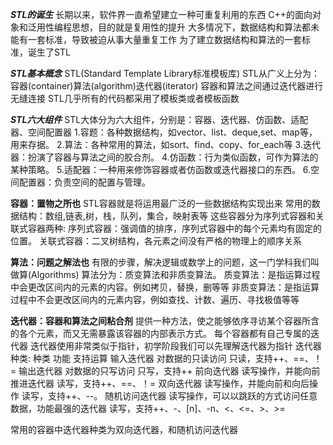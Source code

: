 ***STL的诞生***
长期以来，软件界一直希望建立一种可重复利用的东西
C++的面向对象和泛用性编程思想，目的就是复用性的提升
大多情况下，数据结构和算法都未能有一套标准，导致被迫从事大量重复工作
为了建立数据结构和算法的一套标准，诞生了STL

***STL基本概念***
STL(Standard Template Library标准模板库)
STL从广义上分为：容器(container)算法(algorithm)迭代器(iterator)
容器和算法之间通过迭代器进行无缝连接
STL几乎所有的代码都采用了模板类或者模板函数

***STL六大组件***
STL大体分为六大组件，分别是：容器、迭代器、仿函数、适配器、空间配置器
1.容题：各种数据结构，如vector、list、deque,set、map等，用来存据。
2.算法：各种常用的算法，如sort、find、copy、for_each等
3.迭代器：扮演了容器与算法之间的胶合剂。
4.仿函数：行为类似函数，可作为算法的某种策略。
5.适配器：一种用来修饰容器或者仿函数或迭代器接口的东西。
6.空间配置器：负责空间的配置与管理。

**容器：置物之所也**
STL容器就是将运用最广泛的一些数据结构实现出来
常用的数据结构：数组,链表,树，栈，队列，集合，映射表等
这些容器分为序列式容器和关联式容器两种:
    序列式容器：强调值的排序，序列式容器中的每个元素均有固定的位置。
    关联式容器：二叉树结构，各元素之间没有严格的物理上的顺序关系

**算法：问题之解法也**
有限的步骤，解决逻辑或数学上的问题，这一门学科我们叫做算(Algorithms)
算法分为：质变算法和非质变算法。
质变算法：是指运算过程中会更改区间内的元素的内容。例如拷贝，替换，删等等
非质变算法：是指运算过程中不会更改区间内的元素内容，例如查找、计数、遍历、寻找极值等等


**迭代器：容器和算法之间粘合剂**
提供一种方法，使之能够依序寻访某个容器所含的各个元素，而又无需暴露该容器的内部表示方式。
每个容器都有自己专属的迭代器
迭代器使用非常类似于指针，初学阶段我们可以先理解迭代器为指针
迭代器种类:
种类                  功能                                                  支持运算
输入迭代器        对数据的只读访问                                      只读，支持++、==、！=
输出迭代器        对数据的只写访问                                      只写，支持++
前向迭代器        读写操作，并能向前推进迭代器                           读写，支持++、==、！=
双向迭代器        读写操作，并能向前和向后操作                            读写，支持++、--。
随机访问迭代器    读写操作，可以以跳跃的方式访问任意数据，功能最强的迭代器   读写，支持++、-、[n]、-n、<、<=、>、>=

常用的容器中迭代器种类为双向迭代器，和随机访问迭代器